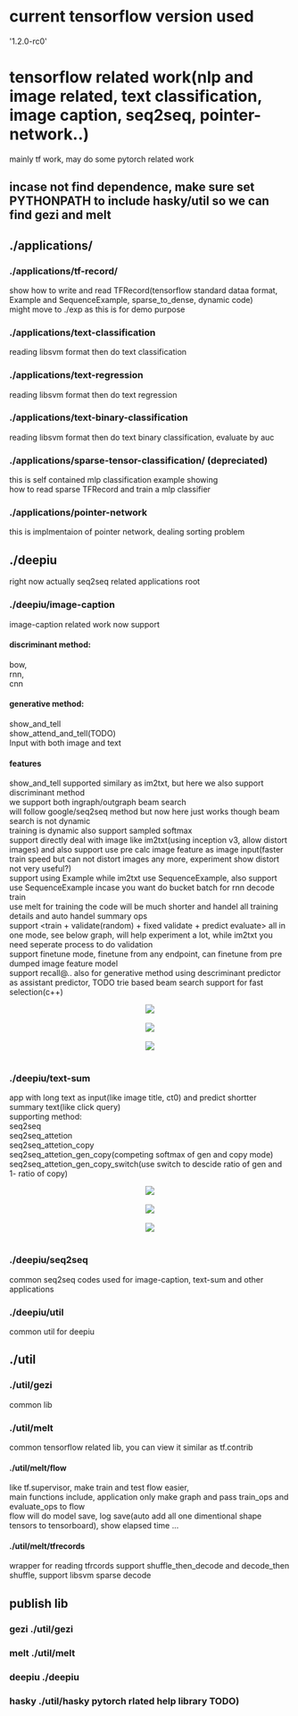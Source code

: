 # current tensorflow version used  
'1.2.0-rc0' 

# tensorflow related work(nlp and image related, text classification, image caption, seq2seq, pointer-network..) 
mainly tf work, may do some pytorch related work

## incase not find dependence, make sure set PYTHONPATH to include hasky/util so we can find gezi and melt  
## ./applications/   
### ./applications/tf-record/   
show how to write and read TFRecord(tensorflow standard dataa format, Example and SequenceExample, sparse_to_dense, dynamic code)   
might move to ./exp  as this is for demo purpose  
### ./applications/text-classification  
reading libsvm format then do text classification    
### ./applications/text-regression
reading libsvm format then do text regression  
### ./applications/text-binary-classification  
reading libsvm format then do text binary classification, evaluate by auc  
### ./applications/sparse-tensor-classification/ (depreciated)  
this is self contained mlp classification example showing   
how to read sparse TFRecord and train a mlp classifier 
### ./applications/pointer-network
this is implmentaion of pointer network, dealing sorting problem 

## ./deepiu
right now actually seq2seq related applications root
### ./deepiu/image-caption
image-caption related work now support 
#### discriminant method:  
bow,  
rnn,  
cnn
#### generative method:  
show_and_tell  
show_attend_and_tell(TODO)    
Input with both image and text  

#### features
show_and_tell supported similary as im2txt, but here we also support discriminant method    
we support both ingraph/outgraph beam search  
will follow google/seq2seq method but now here just works though beam search is not dynamic  
training is dynamic also support sampled softmax  
support directly deal with image like im2txt(using inception v3, allow distort images) and also support use pre calc image feature  as image input(faster train speed but can not distort images any more, experiment show distort not very useful?)   
support using Example while im2txt use SequenceExample, also support use SequenceExample incase you want do bucket batch for rnn decode train  
use melt for training the code will be much shorter and handel all training details and auto handel summary ops  
support <train + validate(random) + fixed validate + predict evaluate> all in one mode, see below graph, will help experiment a lot, while im2txt you need seperate process to do validation  
support finetune mode, finetune from any endpoint, can finetune from pre dumped image feature model  
support recall@.. also for generative method using descriminant predictor as assistant predictor, TODO trie based beam search support for fast selection(c++)  

<div align="center">
  <img src="http://images2015.cnblogs.com/blog/61573/201704/61573-20170409001354082-1278393427.png"><br><br>
</div>  
<div align="center">
  <img src="http://images2015.cnblogs.com/blog/61573/201704/61573-20170409001550691-618821679.png"><br><br>
</div>  
<div align="center">
  <img src="http://images2015.cnblogs.com/blog/61573/201704/61573-20170409001639628-1055762157.png"><br><br>
</div>  

### ./deepiu/text-sum
app with long text as input(like image title, ct0) and predict shortter summary text(like click query)  
supporting method:  
seq2seq  
seq2seq_attetion     
seq2seq_attetion_copy   
seq2seq_attetion_gen_copy(competing softmax of gen and copy mode)  
seq2seq_attetion_gen_copy_switch(use switch to descide ratio of gen and 1- ratio of copy)  

<div align="center">
  <img src="http://images2015.cnblogs.com/blog/61573/201703/61573-20170318205837260-872722304.png"><br><br>
</div>  
<div align="center">
  <img src="http://images2015.cnblogs.com/blog/61573/201703/61573-20170318205836604-2137010595.png"><br><br>
</div>      
<div align="center">
  <img src="http://images2015.cnblogs.com/blog/61573/201703/61573-20170318205836120-181624783.png"><br><br>
</div>  

### ./deepiu/seq2seq 
common seq2seq codes used for image-caption, text-sum and other applications
### ./deepiu/util
common util for deepiu  

## ./util
### ./util/gezi
common lib 
### ./util/melt
common tensorflow related lib, you can view it similar as tf.contrib
#### ./util/melt/flow
like  tf.supervisor, make train and test flow easier,  
main functions include, application only make graph and pass train_ops and evaluate_ops to flow  
flow will do model save, log save(auto add all one dimentional shape tensors to tensorboard), show elapsed time ... 
#### ./util/melt/tfrecords  
wrapper for reading tfrcords support shuffle_then_decode and decode_then shuffle, support libsvm sparse decode  

## publish lib
### gezi ./util/gezi 
### melt ./util/melt
### deepiu ./deepiu  
### hasky ./util/hasky pytorch rlated help library TODO)
